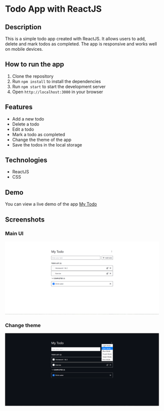 # Todo App with ReactJS 
## Description
This is a simple todo app created with ReactJS. It allows users to add, delete and mark todos as completed. The app is responsive and works well on mobile devices.

## How to run the app
1. Clone the repository
2. Run `npm install` to install the dependencies
3. Run `npm start` to start the development server
4. Open `http://localhost:3000` in your browser

## Features
- Add a new todo
- Delete a todo
- Edit a todo
- Mark a todo as completed
- Change the theme of the app
- Save the todos in the local storage

## Technologies
- ReactJS
- CSS

## Demo
You can view a live demo of the app [My Todo](https://todo-app-reactjs-2021.netlify.app/)

## Screenshots
### Main UI 
![Desktop view](./public/img/todo_demo_1.png) 

### Change theme
![Change theme](./public/img/todo_demo_2.png)
